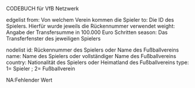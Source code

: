 CODEBUCH für VfB Netzwerk

edgelist
from: Von welchem Verein kommen die Spieler
to: Die ID des Spielers. Hierfür wurde jeweils die Rückennummer verwendet
weight: Angabe der Transfersumme in 100.000 Euro Schritten
season: Das Transferfenster des jeweiligen Spielers

nodelist
id: Rückennummer des Spielers oder Name des Fußballvereins
name: Name des Spielers oder vollständiger Name des Fußballvereins
country: Nationalität des Spielers oder Heimatland des Fußballvereins
type: 1= Spieler ; 2= Fußballverein

NA:Fehlender Wert 
